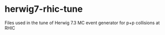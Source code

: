 # herwig7-rhic-tune
Files used in the tune of Herwig 7.3 MC event generator for p+p collisions at RHIC

